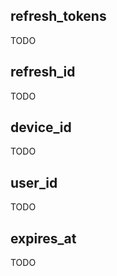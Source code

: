 ## refresh_tokens

TODO

## refresh_id

TODO

## device_id

TODO

## user_id

TODO

## expires_at

TODO

